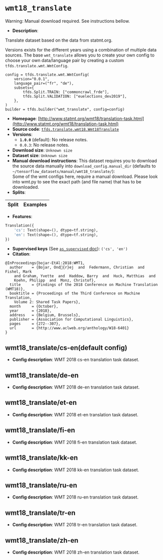 <div itemscope itemtype="http://schema.org/Dataset">
  <div itemscope itemprop="includedInDataCatalog" itemtype="http://schema.org/DataCatalog">
    <meta itemprop="name" content="TensorFlow Datasets" />
  </div>

  <meta itemprop="name" content="wmt18_translate" />
  <meta itemprop="description" content="Translate dataset based on the data from statmt.org.&#10;&#10;Versions exists for the different years using a combination of multiple data&#10;sources. The base `wmt_translate` allows you to create your own config to choose&#10;your own data/language pair by creating a custom `tfds.translate.wmt.WmtConfig`.&#10;&#10;```&#10;config = tfds.translate.wmt.WmtConfig(&#10;    version=&quot;0.0.1&quot;,&#10;    language_pair=(&quot;fr&quot;, &quot;de&quot;),&#10;    subsets={&#10;        tfds.Split.TRAIN: [&quot;commoncrawl_frde&quot;],&#10;        tfds.Split.VALIDATION: [&quot;euelections_dev2019&quot;],&#10;    },&#10;)&#10;builder = tfds.builder(&quot;wmt_translate&quot;, config=config)&#10;```&#10;&#10;&#10;&#10;To use this dataset:&#10;&#10;```python&#10;import tensorflow_datasets as tfds&#10;&#10;ds = tfds.load(&#x27;wmt18_translate&#x27;, split=&#x27;train&#x27;)&#10;for ex in ds.take(4):&#10;  print(ex)&#10;```&#10;&#10;See [the guide](https://www.tensorflow.org/datasets/overview) for more&#10;informations on [tensorflow_datasets](https://www.tensorflow.org/datasets).&#10;&#10;" />
  <meta itemprop="url" content="https://www.tensorflow.org/datasets/catalog/wmt18_translate" />
  <meta itemprop="sameAs" content="http://www.statmt.org/wmt18/translation-task.html" />
  <meta itemprop="citation" content="@InProceedings{bojar-EtAl:2018:WMT1,&#10;  author    = {Bojar, Ond{r}ej  and  Federmann, Christian  and  Fishel, Mark&#10;    and Graham, Yvette  and  Haddow, Barry  and  Huck, Matthias  and&#10;    Koehn, Philipp  and  Monz, Christof},&#10;  title     = {Findings of the 2018 Conference on Machine Translation (WMT18)},&#10;  booktitle = {Proceedings of the Third Conference on Machine Translation,&#10;    Volume 2: Shared Task Papers},&#10;  month     = {October},&#10;  year      = {2018},&#10;  address   = {Belgium, Brussels},&#10;  publisher = {Association for Computational Linguistics},&#10;  pages     = {272--307},&#10;  url       = {http://www.aclweb.org/anthology/W18-6401}&#10;}&#10;" />
</div>

# `wmt18_translate`

Warning: Manual download required. See instructions bellow.

*   **Description**:

Translate dataset based on the data from statmt.org.

Versions exists for the different years using a combination of multiple data
sources. The base `wmt_translate` allows you to create your own config to choose
your own data/language pair by creating a custom `tfds.translate.wmt.WmtConfig`.

```
config = tfds.translate.wmt.WmtConfig(
    version="0.0.1",
    language_pair=("fr", "de"),
    subsets={
        tfds.Split.TRAIN: ["commoncrawl_frde"],
        tfds.Split.VALIDATION: ["euelections_dev2019"],
    },
)
builder = tfds.builder("wmt_translate", config=config)
```

*   **Homepage**:
    [http://www.statmt.org/wmt18/translation-task.html](http://www.statmt.org/wmt18/translation-task.html)
*   **Source code**:
    [`tfds.translate.wmt18.Wmt18Translate`](https://github.com/tensorflow/datasets/tree/master/tensorflow_datasets/translate/wmt18.py)
*   **Versions**:
    *   **`1.0.0`** (default): No release notes.
    *   `0.0.3`: No release notes.
*   **Download size**: `Unknown size`
*   **Dataset size**: `Unknown size`
*   **Manual download instructions**: This dataset requires you to download the
    source data manually into `download_config.manual_dir`
    (defaults to `~/tensorflow_datasets/manual/wmt18_translate/`):<br/>
    Some of the wmt configs here, require a manual download.
    Please look into wmt.py to see the exact path (and file name) that has to
    be downloaded.
*   **Splits**:

Split | Examples
:---- | -------:

*   **Features**:

```python
Translation({
    'cs': Text(shape=(), dtype=tf.string),
    'en': Text(shape=(), dtype=tf.string),
})
```

*   **Supervised keys** (See
    [`as_supervised` doc](https://www.tensorflow.org/datasets/api_docs/python/tfds/load)):
    `('cs', 'en')`
*   **Citation**:

```
@InProceedings{bojar-EtAl:2018:WMT1,
  author    = {Bojar, Ond{r}ej  and  Federmann, Christian  and  Fishel, Mark
    and Graham, Yvette  and  Haddow, Barry  and  Huck, Matthias  and
    Koehn, Philipp  and  Monz, Christof},
  title     = {Findings of the 2018 Conference on Machine Translation (WMT18)},
  booktitle = {Proceedings of the Third Conference on Machine Translation,
    Volume 2: Shared Task Papers},
  month     = {October},
  year      = {2018},
  address   = {Belgium, Brussels},
  publisher = {Association for Computational Linguistics},
  pages     = {272--307},
  url       = {http://www.aclweb.org/anthology/W18-6401}
}
```

## wmt18_translate/cs-en(default config)

*   **Config description**: WMT 2018 cs-en translation task dataset.

## wmt18_translate/de-en

*   **Config description**: WMT 2018 de-en translation task dataset.

## wmt18_translate/et-en

*   **Config description**: WMT 2018 et-en translation task dataset.

## wmt18_translate/fi-en

*   **Config description**: WMT 2018 fi-en translation task dataset.

## wmt18_translate/kk-en

*   **Config description**: WMT 2018 kk-en translation task dataset.

## wmt18_translate/ru-en

*   **Config description**: WMT 2018 ru-en translation task dataset.

## wmt18_translate/tr-en

*   **Config description**: WMT 2018 tr-en translation task dataset.

## wmt18_translate/zh-en

*   **Config description**: WMT 2018 zh-en translation task dataset.
